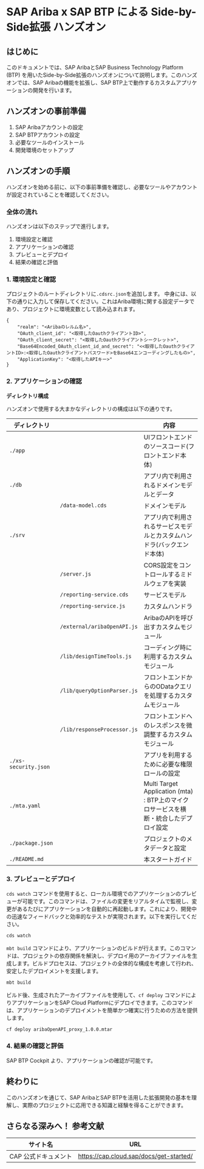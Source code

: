 # SAP Ariba x SAP BTP による Side-by-Side拡張 ハンズオン

## はじめに
このドキュメントでは、SAP AribaとSAP Business Technology Platform (BTP) を用いたSide-by-Side拡張のハンズオンについて説明します。このハンズオンでは、SAP Aribaの機能を拡張し、SAP BTP上で動作するカスタムアプリケーションの開発を行います。

## ハンズオンの事前準備
1. SAP Aribaアカウントの設定
2. SAP BTPアカウントの設定
3. 必要なツールのインストール
4. 開発環境のセットアップ

## ハンズオンの手順
ハンズオンを始める前に、以下の事前準備を確認し、必要なツールやアカウントが設定されていることを確認してください。

### 全体の流れ
ハンズオンは以下のステップで進行します。
1. 環境設定と確認
2. アプリケーションの確認
3. プレビューとデプロイ
4. 結果の確認と評価

### 1. 環境設定と確認
プロジェクトのルートディレクトリに`.cdsrc.json`を追加します。
中身には、以下の通りに入力して保存してください。これはAriba環境に関する設定データであり、プロジェクトに環境変数として読み込まれます。

```
{
    "realm": "<Aribaのレルム名>",
    "OAuth_client_id": "<取得したOauthクライアントID>",
    "OAuth_client_secret": "<取得したOauthクライアントシークレット>",
    "Base64Encoded_OAuth_client_id_and_secret": "<<取得したOauthクライアントID>:<取得したOauthクライアントパスワード>をBase64エンコーディングしたもの>",
    "ApplicationKey": "<取得したAPIキー>"
}
```

### 2. アプリケーションの確認

**ディレクトリ構成**

ハンズオンで使用する大まかなディレクトリの構成は以下の通りです。

| ディレクトリ | | 内容 |
| ---------------------- | ---- | ------------------------ |
| `./app`               | | UIフロントエンドのソースコード(フロントエンド本体) |
| `./db`                | | アプリ内で利用されるドメインモデルとデータ |
|  | `/data-model.cds` | ドメインモデル |
| `./srv`               | | アプリ内で利用されるサービスモデルとカスタムハンドラ(バックエンド本体) |
|  | `/server.js` | CORS設定をコントロールするミドルウェアを実装 |
|  | `/reporting-service.cds` | サービスモデル |
|  | `/reporting-service.js` | カスタムハンドラ |
|  | `/external/aribaOpenAPI.js` | AribaのAPIを呼び出すカスタムモジュール |
|  | `/lib/designTimeTools.js` | コーディング時に利用するカスタムモジュール |
|  | `/lib/queryOptionParser.js` | フロントエンドからのODataクエリを処理するカスタムモジュール |
|  | `/lib/responseProcessor.js` | フロントエンドへのレスポンスを微調整するカスタムモジュール |
| `./xs-security.json`       | | アプリを利用するために必要な権限ロールの設定 |
| `./mta.yaml`           | | Multi Target Application (mta) : BTP上のマイクロサービスを横断・統合したデプロイ設定 |
| `./package.json`       | | プロジェクトのメタデータと設定 |
| `./README.md`          | | 本スタートガイド |

### 3. プレビューとデプロイ

`cds watch` コマンドを使用すると、ローカル環境でのアプリケーションのプレビューが可能です。このコマンドは、ファイルの変更をリアルタイムで監視し、変更があるたびにアプリケーションを自動的に再起動します。これにより、開発中の迅速なフィードバックと効率的なテストが実現されます。以下を実行してください。

```bash
cds watch
```

`mbt build` コマンドにより、アプリケーションのビルドが行えます。このコマンドは、プロジェクトの依存関係を解決し、デプロイ用のアーカイブファイルを生成します。ビルドプロセスは、プロジェクトの全体的な構成を考慮して行われ、安定したデプロイメントを支援します。

```bash
mbt build
```

ビルド後、生成されたアーカイブファイルを使用して、`cf deploy` コマンドによりアプリケーションをSAP Cloud Platformにデプロイできます。このコマンドは、アプリケーションのデプロイメントを簡単かつ確実に行うための方法を提供します。

```bash
cf deploy aribaOpenAPI_proxy_1.0.0.mtar
```

### 4. 結果の確認と評価
SAP BTP Cockpit より、アプリケーションの確認が可能です。

## 終わりに
このハンズオンを通じて、SAP AribaとSAP BTPを活用した拡張開発の基本を理解し、実際のプロジェクトに応用できる知識と経験を得ることができます。

## さらなる深みへ！ 参考文献
| サイト名        |   URL   |
| -------------- | ------- |
| CAP 公式ドキュメント         | https://cap.cloud.sap/docs/get-started/ |